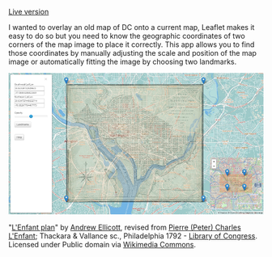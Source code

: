 [Live version](http://map-fitter.herokuapp.com)

I wanted to overlay an old map of DC onto a current map, Leaflet makes it easy to do so but you need to know the geographic coordinates of two corners of the map image to place it correctly. This app allows you to find those coordinates by manually adjusting the scale and position of the map image or automatically fitting the image by choosing two landmarks.

![](/map_fitter/static/images/image-overlay.png "screen")

"<a href="http://commons.wikimedia.org/wiki/File:L%27Enfant_plan.jpg#mediaviewer/File:L%27Enfant_plan.jpg">L'Enfant plan</a>" by <a class="external text" href="http://en.wikipedia.org/wiki/Andrew_Ellicott">Andrew Ellicott</a>, revised from <a class="external text" href="http://en.wikipedia.org/wiki/Pierre_Charles_L%27Enfant">Pierre (Peter) Charles L'Enfant</a>; Thackara &amp; Vallance sc., Philadelphia 1792 - <a rel="nofollow" class="external text" href="http://lccn.loc.gov/88694159">Library of Congress</a>. Licensed under Public domain via <a href="//commons.wikimedia.org/wiki/">Wikimedia Commons</a>.